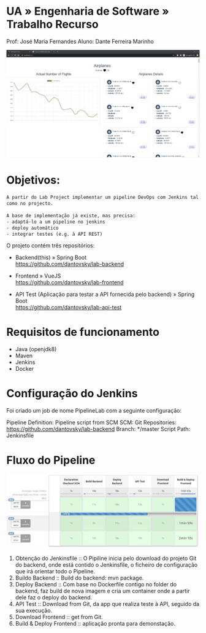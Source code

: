 # UA » Engenharia de Software » Trabalho Recurso  

Prof: José Maria Fernandes
Aluno: Dante Ferreira Marinho

![Frontend VueJS](https://raw.githubusercontent.com/dantovsky/lab-backend/master/print-of-planes.png "Frontend VueJS")

# Objetivos:
```
A partir do Lab Project implementar um pipeline DevOps com Jenkins tal como no projecto.

A base de implementação já existe, mas precisa:
- adaptá-lo a um pipeline no jenkins
- deploy automático
- integrar testes (e.g. à API REST)
```

O projeto contém três repositórios:

- Backend(this) » Spring Boot   
https://github.com/dantovsky/lab-backend

- Frontend » VueJS  
https://github.com/dantovsky/lab-frontend

- API Test (Aplicação para testar a API fornecida pelo backend) » Spring Boot  
https://github.com/dantovsky/lab-api-test

# Requisitos de funcionamento

- Java (openjdk8)
- Maven
- Jenkins
- Docker

# Configuração do Jenkins

Foi criado um job de nome PipelineLab com a seguinte configuração:

Pipeline
    Definition: Pipeline script from SCM
    SCM: Git
    Repositories: https://github.com/dantovsky/lab-backend
    Branch: */master
    Script Path: Jenkinsfile

# Fluxo do Pipeline

![Pipeline DevOps com Jenkins](https://raw.githubusercontent.com/dantovsky/lab-backend/master/screenshot-pipeline-jenkins.png "Pipeline DevOps com Jenkins")

1. Obtenção do Jenkinsfile :: O Pipiline inicia pelo download do projeto Git do backend, onde está contido o Jenkinsfile, o ficheiro de configuração que irá orientar todo o Pipeline.  
2. Buildo Backend :: Build do backend: mvn package.  
3. Deploy Backend :: Com base no Dockerfile contigo no folder do backend, faz build de nova imagem e cria um container onde a partir dele faz o deploy do backend.  
4. API Test :: Download from Git, da app que realiza teste à API, seguido da sua execução.  
5. Download Frontend :: get from Git.  
6. Build & Deploy Frontend :: aplicação pronta para demonstação.  

